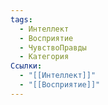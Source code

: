 ```yaml
---
tags:
  - Интеллект
  - Восприятие
  - ЧувствоПравды
  - Категория
Ссылки:
  - "[[Интеллект]]"
  - "[[Восприятие]]"
---
```

